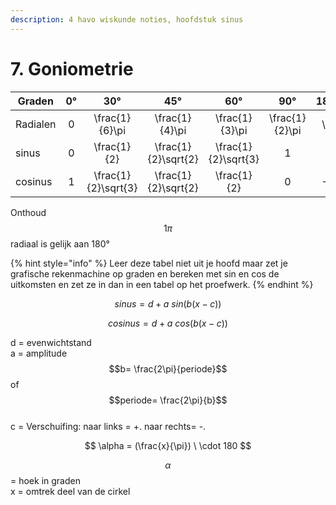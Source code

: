 ```yaml
---
description: 4 havo wiskunde noties, hoofdstuk sinus
---
```


# 7. Goniometrie

<table><thead><tr><th width="118.33333333333331">Graden</th><th align="center">0°</th><th align="center">30°</th><th align="center">45°</th><th align="center">60°</th><th align="center">90°</th><th align="center">180°</th></tr></thead><tbody><tr><td>Radialen</td><td align="center">0</td><td align="center"><span class="math">\frac{1}{6}\pi</span></td><td align="center"><span class="math">\frac{1}{4}\pi</span></td><td align="center"><span class="math">\frac{1}{3}\pi</span></td><td align="center"><span class="math">\frac{1}{2}\pi</span></td><td align="center"><span class="math">\pi</span></td></tr><tr><td>sinus</td><td align="center">0</td><td align="center"><span class="math">\frac{1}{2}</span></td><td align="center"><span class="math">\frac{1}{2}\sqrt{2}</span></td><td align="center"><span class="math">\frac{1}{2}\sqrt{3}</span></td><td align="center">1</td><td align="center">0</td></tr><tr><td>cosinus</td><td align="center">1</td><td align="center"><span class="math">\frac{1}{2}\sqrt{3}</span></td><td align="center"><span class="math">\frac{1}{2}\sqrt{2}</span></td><td align="center"><span class="math">\frac{1}{2}</span></td><td align="center">0</td><td align="center">-1</td></tr></tbody></table>

Onthoud $$1\pi$$ radiaal is gelijk aan 180°

{% hint style="info" %}
Leer deze tabel niet uit je hoofd maar zet je grafische rekenmachine op graden en bereken met sin en cos de uitkomsten en zet ze in dan in een tabel op het proefwerk.
{% endhint %}

$$
sinus= d+a\ sin(b(x-c))
$$

$$
cosinus= d+a\ cos(b(x-c))
$$

d = evenwichtstand\
a = amplitude\
$$b= \frac{2\pi}{periode}$$ of $$periode= \frac{2\pi}{b}$$\
c = Verschuifing: naar links = +. naar rechts= -.

$$
\alpha = (\frac{x}{\pi}) \ \cdot 180
$$

$$\alpha$$= hoek in graden\
x = omtrek deel van de cirkel

